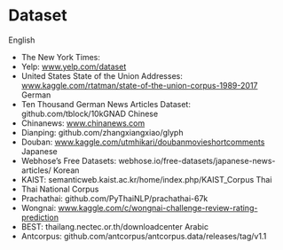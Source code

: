 # Dataset
English
- The New York Times:
- Yelp: www.yelp.com/dataset
- United States State of the Union Addresses: www.kaggle.com/rtatman/state-of-the-union-corpus-1989-2017
German
- Ten Thousand German News Articles Dataset: github.com/tblock/10kGNAD
Chinese
- Chinanews: www.chinanews.com
- Dianping: github.com/zhangxiangxiao/glyph
- Douban: www.kaggle.com/utmhikari/doubanmovieshortcomments
Japanese
- Webhose’s Free Datasets: webhose.io/free-datasets/japanese-news-articles/
Korean
- KAIST: semanticweb.kaist.ac.kr/home/index.php/KAIST_Corpus
Thai
- Thai National Corpus
- Prachathai: github.com/PyThaiNLP/prachathai-67k
- Wongnai: www.kaggle.com/c/wongnai-challenge-review-rating-prediction
- BEST: thailang.nectec.or.th/downloadcenter
Arabic
- Antcorpus: github.com/antcorpus/antcorpus.data/releases/tag/v1.1